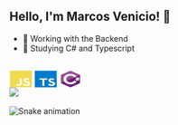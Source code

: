 ## Hello, I'm Marcos Venicio! 👋

- 🔭 Working with the Backend
- 🌱 Studying C# and Typescript

<div style="display: inline_block"><br>
  <img align="center" alt="Rafa-Js" height="30" width="40" src="https://raw.githubusercontent.com/devicons/devicon/master/icons/javascript/javascript-plain.svg">
  <img align="center" alt="Rafa-Ts" height="30" width="40" src="https://raw.githubusercontent.com/devicons/devicon/master/icons/typescript/typescript-plain.svg">
  <img align="center" alt="Rafa-Csharp" height="30" width="40" src="https://raw.githubusercontent.com/devicons/devicon/master/icons/csharp/csharp-original.svg">
</div>

<div>
 <img height=180em src="https://github-readme-stats.vercel.app/api/top-langs/?username=MarcosVenicioSJr&layout=compact&langs_count=16&theme=dracula"/>
</div>

![Snake animation](https://github.com/MarcosVenicioSJr/blob/output/github-contribuition-grid-snake.svg)
